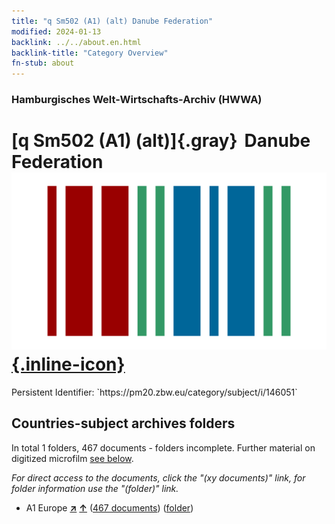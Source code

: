 ```yaml
---
title: "q Sm502 (A1) (alt) Danube Federation"
modified: 2024-01-13
backlink: ../../about.en.html
backlink-title: "Category Overview"
fn-stub: about
---
```


### Hamburgisches Welt-Wirtschafts-Archiv (HWWA)

# [q Sm502 (A1) (alt)]{.gray}&#8201; Danube Federation &#160; [![Wikidata](/images/Wikidata-logo.svg "Wikidata"){.inline-icon}](http://www.wikidata.org/entity/Q104711425)

<div class="hint">Persistent Identifier: `https://pm20.zbw.eu/category/subject/i/146051`</div>







## Countries-subject archives folders







In total 1 folders, 467 documents - folders incomplete. Further material on digitized microfilm [see below](#filmsections).

_For direct access to the documents, click the "(xy documents)" link, for folder information use the "(folder)" link._


- A1 Europe [**&nearr;**](../../../geo/i/140892/about.en.html "Europe (all folders)") [**&uarr;**](../../../geo/about.en.html#A1 "Country category system") (<a href="https://pm20.zbw.eu/iiifview/folder/sh/140892,146051" title="about: Europe : Danube Federation" target="_blank">467 documents</a>) ([folder](../../../../folder/sh/1408xx/140892/1460xx/146051/about.en.html))



<a id="filmsections" />













